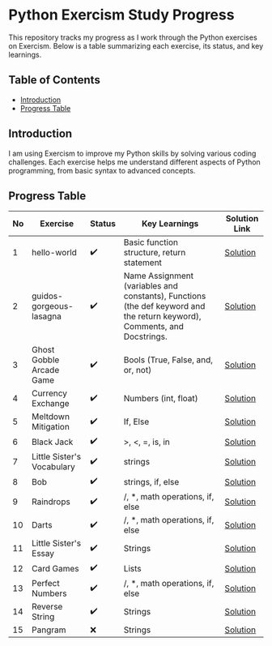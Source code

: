 # Python Exercism Study Progress

This repository tracks my progress as I work through the Python exercises on Exercism. Below is a table summarizing each exercise, its status, and key learnings.

## Table of Contents
- [Introduction](#introduction)
- [Progress Table](#progress-table)

## Introduction

I am using Exercism to improve my Python skills by solving various coding challenges. Each exercise helps me understand different aspects of Python programming, from basic syntax to advanced concepts.

## Progress Table

| No | Exercise      | Status    | Key Learnings                              | Solution Link  |
|----|---------------|-----------|--------------------------------------------|----------------|
| 1  | hello-world|✔️| Basic function structure, return statement | [Solution](https://github.com/andLari/python_exercism/blob/main/solutions/hello-world/hello_world.py) |
| 2  | guidos-gorgeous-lasagna|✔️| Name Assignment (variables and constants), Functions (the def keyword and the return keyword), Comments, and Docstrings. | [Solution](https://github.com/andLari/python_exercism/blob/main/solutions/guidos-gorgeous-lasagna/lasagna.py) |
| 3  |Ghost Gobble Arcade Game|✔️| Bools (True, False, and, or, not)| [Solution](https://github.com/andLari/python_exercism/blob/main/solutions/ghost-gobble-arcade-game/arcade_game.py) |
| 4  |Currency Exchange|✔️| Numbers (int, float)| [Solution](https://github.com/andLari/python_exercism/blob/main/solutions/currency-exchange/exchange.py) |
| 5  |Meltdown Mitigation|✔️| If, Else| [Solution](https://github.com/andLari/python_exercism/blob/main/solutions/meltdown-mitigation/conditionals.py) |
| 6  |Black Jack|✔️| >, <, =, is, in| [Solution](https://github.com/andLari/python_exercism/blob/main/solutions/black-jack/black_jack.py) |
| 7  |Little Sister's Vocabulary|✔️| strings| [Solution](https://github.com/andLari/python_exercism/blob/main/solutions/little-sisters-vocab/strings.py) |
| 8  |Bob|✔️| strings, if, else| [Solution](https://github.com/andLari/python_exercism/blob/main/solutions/bob/bob.py) |
| 9  |Raindrops|✔️| /, *, math operations, if, else| [Solution](https://github.com/andLari/python_exercism/blob/main/solutions/raindrops/raindrops.py) |
| 10  |Darts|✔️| /, *, math operations, if, else| [Solution](https://github.com/andLari/python_exercism/blob/main/solutions/darts/darts.py) |
| 11  |Little Sister's Essay|✔️| Strings| [Solution](https://github.com/andLari/python_exercism/blob/main/solutions/little-sisters-essay/string_methods.py) |
| 12  |Card Games|✔️| Lists| [Solution](https://github.com/andLari/python_exercism/blob/main/solutions/card-games/lists.py) |
| 13  |Perfect Numbers|✔️| /, *, math operations, if, else| [Solution](https://github.com/andLari/python_exercism/blob/main/solutions/perfect-numbers/perfect_numbers.py) |
| 14  |Reverse String|✔️| Strings| [Solution](https://github.com/andLari/python_exercism/blob/main/solutions/reverse-string/reverse_string.py) |
| 15  |Pangram|❌| Strings| [Solution](https://github.com/andLari/python_exercism/blob/main/solutions/darts/darts.py) |

